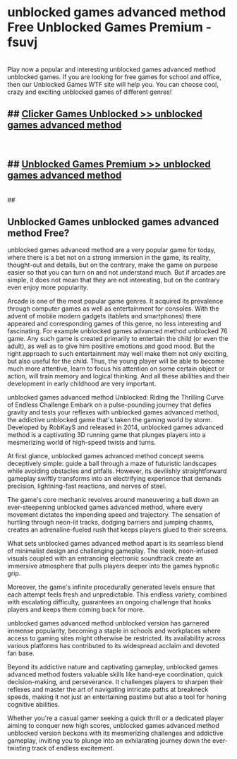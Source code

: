 # unblocked games advanced method  Free Unblocked Games Premium - fsuvj <br>
<br>
Play now a popular and interesting unblocked games advanced method unblocked games. If you are looking for free games for school and office, then our Unblocked Games WTF site will help you. You can choose cool, crazy and exciting unblocked games of different genres!


## ##  [Clicker Games Unblocked >> unblocked games advanced method](http://freeplayer.one?title=unblocked_games_advanced_method&ref=UGames)
  <br>

##  ## [Unblocked Games Premium >> unblocked games advanced method](http://freeplayer.one?title=unblocked_games_advanced_method&ref=UGames)
  <br>
  ##



## Unblocked Games unblocked games advanced method Free?

unblocked games advanced method are a very popular game for today, where there is a bet not on a strong immersion in the game, its reality, thought-out and details, but on the contrary, make the game on purpose easier so that you can turn on and not understand much. But if arcades are simple, it does not mean that they are not interesting, but on the contrary even enjoy more popularity.

Arcade is one of the most popular game genres. It acquired its prevalence through computer games as well as entertainment for consoles. With the advent of mobile modern gadgets (tablets and smartphones) there appeared and corresponding games of this genre, no less interesting and fascinating. For example unblocked games advanced method unblocked 76 game. Any such game is created primarily to entertain the child (or even the adult), as well as to give him positive emotions and good mood. But the right approach to such entertainment may well make them not only exciting, but also useful for the child. Thus, the young player will be able to become much more attentive, learn to focus his attention on some certain object or action, will train memory and logical thinking. And all these abilities and their development in early childhood are very important.

unblocked games advanced method Unblocked: Riding the Thrilling Curve of Endless Challenge
Embark on a pulse-pounding journey that defies gravity and tests your reflexes with unblocked games advanced method, the addictive unblocked game that's taken the gaming world by storm. Developed by RobKayS and released in 2014, unblocked games advanced method is a captivating 3D running game that plunges players into a mesmerizing world of high-speed twists and turns.

At first glance, unblocked games advanced method concept seems deceptively simple: guide a ball through a maze of futuristic landscapes while avoiding obstacles and pitfalls. However, its devilishly straightforward gameplay swiftly transforms into an electrifying experience that demands precision, lightning-fast reactions, and nerves of steel.

The game's core mechanic revolves around maneuvering a ball down an ever-steepening unblocked games advanced method, where every movement dictates the impending speed and trajectory. The sensation of hurtling through neon-lit tracks, dodging barriers and jumping chasms, creates an adrenaline-fueled rush that keeps players glued to their screens.

What sets unblocked games advanced method apart is its seamless blend of minimalist design and challenging gameplay. The sleek, neon-infused visuals coupled with an entrancing electronic soundtrack create an immersive atmosphere that pulls players deeper into the games hypnotic grip.

Moreover, the game's infinite procedurally generated levels ensure that each attempt feels fresh and unpredictable. This endless variety, combined with escalating difficulty, guarantees an ongoing challenge that hooks players and keeps them coming back for more.

unblocked games advanced method unblocked version has garnered immense popularity, becoming a staple in schools and workplaces where access to gaming sites might otherwise be restricted. Its availability across various platforms has contributed to its widespread acclaim and devoted fan base.

Beyond its addictive nature and captivating gameplay, unblocked games advanced method fosters valuable skills like hand-eye coordination, quick decision-making, and perseverance. It challenges players to sharpen their reflexes and master the art of navigating intricate paths at breakneck speeds, making it not just an entertaining pastime but also a tool for honing cognitive abilities.

Whether you're a casual gamer seeking a quick thrill or a dedicated player aiming to conquer new high scores, unblocked games advanced method unblocked version beckons with its mesmerizing challenges and addictive gameplay, inviting you to plunge into an exhilarating journey down the ever-twisting track of endless excitement.